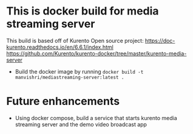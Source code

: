 # This is docker build for media streaming server

This build is based off of Kurento Open source project:
https://doc-kurento.readthedocs.io/en/6.6.1/index.html
https://github.com/Kurento/kurento-docker/tree/master/kurento-media-server

* Build the docker image by running 
`docker build -t manvishri/mediastreaming-server:latest .`

# Future enhancements
* Using docker compose, build a service that starts kurento media streaming server and the demo video broadcast app
